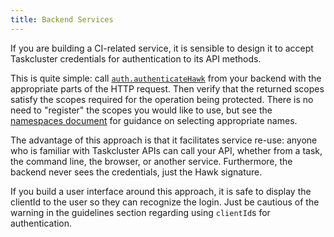 ```yaml
---
title: Backend Services
---
```


If you are building a CI-related service, it is sensible to design it to accept
Taskcluster credentials for authentication to its API methods.

This is quite simple: call
[`auth.authenticateHawk`](/docs/reference/platform/auth/reference/api-docs#authenticateHawk)
from your backend with the appropriate parts of the HTTP request.  Then verify
that the returned scopes satisfy the scopes required for the operation being
protected.  There is no need to "register" the scopes you would like to use,
but see the [namespaces document](/docs/manual/design/namespaces) for guidance on
selecting appropriate names.

The advantage of this approach is that it facilitates service re-use: anyone
who is familiar with Taskcluster APIs can call your API, whether from a task,
the command line, the browser, or another service.  Furthermore, the backend
never sees the credentials, just the Hawk signature.

If you build a user interface around this approach, it is safe to display the
clientId to the user so they can recognize the login.  Just be cautious of the
warning in the guidelines section regarding using `clientId`s for authentication.
